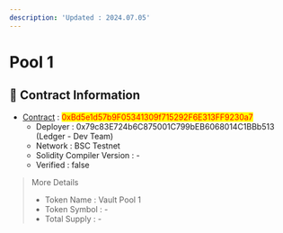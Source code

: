 ```yaml
---
description: 'Updated : 2024.07.05'
---
```


# Pool 1



## 📌  Contract Information <a href="#stg-contract-information" id="stg-contract-information"></a>

* [Contract](https://testnet.bscscan.com/address/0xBd5e1d57b9F05341309f715292F6E313FF9230a7) : <mark style="color:red;">0xBd5e1d57b9F05341309f715292F6E313FF9230a7</mark>
  * Deployer : 0x79c83E724b6C875001C799bEB6068014C1BBb513 (Ledger - Dev Team)
  * Network : BSC Testnet
  * Solidity Compiler Version : -
  * Verified : false

> More Details
>
> * Token Name : Vault Pool 1
> * Token Symbol : -
> * Total Supply : -
